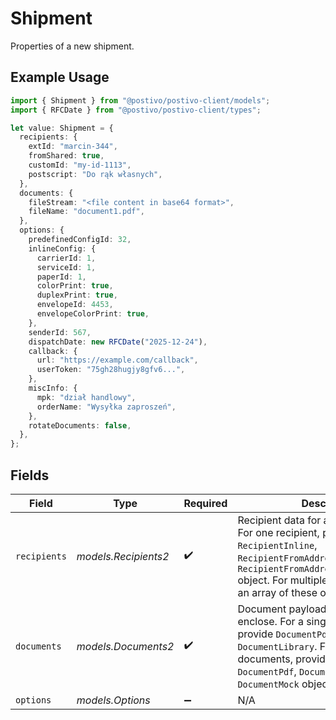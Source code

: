 # Shipment

Properties of a new shipment.

## Example Usage

```typescript
import { Shipment } from "@postivo/postivo-client/models";
import { RFCDate } from "@postivo/postivo-client/types";

let value: Shipment = {
  recipients: {
    extId: "marcin-344",
    fromShared: true,
    customId: "my-id-1113",
    postscript: "Do rąk własnych",
  },
  documents: {
    fileStream: "<file content in base64 format>",
    fileName: "document1.pdf",
  },
  options: {
    predefinedConfigId: 32,
    inlineConfig: {
      carrierId: 1,
      serviceId: 1,
      paperId: 1,
      colorPrint: true,
      duplexPrint: true,
      envelopeId: 4453,
      envelopeColorPrint: true,
    },
    senderId: 567,
    dispatchDate: new RFCDate("2025-12-24"),
    callback: {
      url: "https://example.com/callback",
      userToken: "75gh28hugjy8gfv6...",
    },
    miscInfo: {
      mpk: "dział handlowy",
      orderName: "Wysyłka zaproszeń",
    },
    rotateDocuments: false,
  },
};
```

## Fields

| Field                                                                                                                                                                                                                                  | Type                                                                                                                                                                                                                                   | Required                                                                                                                                                                                                                               | Description                                                                                                                                                                                                                            |
| -------------------------------------------------------------------------------------------------------------------------------------------------------------------------------------------------------------------------------------- | -------------------------------------------------------------------------------------------------------------------------------------------------------------------------------------------------------------------------------------- | -------------------------------------------------------------------------------------------------------------------------------------------------------------------------------------------------------------------------------------- | -------------------------------------------------------------------------------------------------------------------------------------------------------------------------------------------------------------------------------------- |
| `recipients`                                                                                                                                                                                                                           | *models.Recipients2*                                                                                                                                                                                                                   | :heavy_check_mark:                                                                                                                                                                                                                     | Recipient data for a single shipment. For one recipient, provide a `RecipientInline`, `RecipientFromAddressBook`, or `RecipientFromAddressBookByExternalId` object. For multiple recipients, provide an array of these objects (1–50). |
| `documents`                                                                                                                                                                                                                            | *models.Documents2*                                                                                                                                                                                                                    | :heavy_check_mark:                                                                                                                                                                                                                     | Document payload to print and enclose. For a single document, provide `DocumentPdf` or `DocumentLibrary`. For multiple documents, provide an array of `DocumentPdf`, `DocumentLibrary`, or `DocumentMock` objects (1–20).              |
| `options`                                                                                                                                                                                                                              | *models.Options*                                                                                                                                                                                                                       | :heavy_minus_sign:                                                                                                                                                                                                                     | N/A                                                                                                                                                                                                                                    |